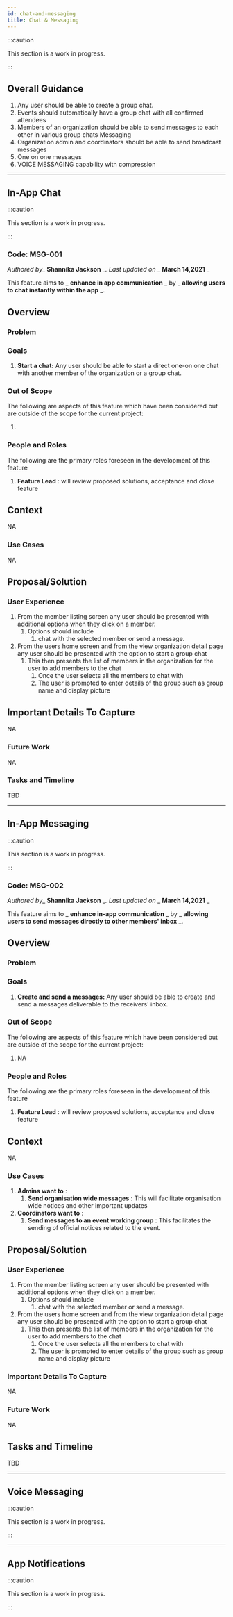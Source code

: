 ```yaml
---
id: chat-and-messaging
title: Chat & Messaging
---
```


:::caution

This section is a work in progress.

:::

## Overall Guidance

1. Any user should be able to create a group chat.
2. Events should automatically have a group chat with all confirmed attendees
3. Members of an organization should be able to send messages to each other in various group chats
Messaging
4. Organization admin and coordinators should be able to send broadcast messages 
6. One on one messages
7. VOICE MESSAGING capability with compression

---

## In-App Chat

:::caution

This section is a work in progress.

:::

### Code: MSG-001
_Authored by__ **Shannika Jackson** __. Last updated on_ _ **March 14,2021** _

This feature aims to _ **enhance in app communication** _ by _ **allowing users to chat instantly within the app** _.

## Overview

### Problem

### Goals

1. **Start a chat:** Any user should be able to start a direct one-on one chat with another member of the organization or a group chat.

### Out of Scope

The following are aspects of this feature which have been considered but are outside of the scope for the current project:

1. 

### People and Roles

The following are the primary roles foreseen in the development of this feature

1. **Feature Lead** : will review proposed solutions, acceptance and close feature

## Context

NA

### Use Cases


NA

## Proposal/Solution

### User Experience

1. From the member listing screen any user should be presented with additional options when they click on a member. 
    1. Options should include 
       1. chat with the selected member or send a message.
2. From the users home screen and from the view organization detail page any user should be presented with the option to start a group chat
    1. This then presents the list of members in the organization for the user to add members to the chat
        1. Once the user selects all the members to chat with 
        2. The user is prompted to enter details of the group such as group name and display picture
   
## Important Details To Capture

NA

### Future Work
NA


### Tasks and Timeline

TBD

---

## In-App Messaging

:::caution

This section is a work in progress.

:::

### Code: MSG-002
_Authored by__ **Shannika Jackson** __. Last updated on_ _ **March 14,2021** _

This feature aims to _ **enhance in-app communication** _ by _ **allowing users to send messages directly to other members' inbox** _.

## Overview

### Problem

### Goals

1. **Create and send a messages:** Any user should be able to create and send a messages deliverable to the receivers' inbox.

### Out of Scope

The following are aspects of this feature which have been considered but are outside of the scope for the current project:

1. NA

### People and Roles

The following are the primary roles foreseen in the development of this feature

1. **Feature Lead** : will review proposed solutions, acceptance and close feature

## Context

NA

### Use Cases

1. **Admins want to** :
    1. **Send organisation wide messages** : This will facilitate organisation wide notices and other important updates
2. **Coordinators want to** :
    1. **Send messages to an event working group** : This facilitates the sending of official notices related to the event.

## Proposal/Solution

### User Experience

1. From the member listing screen any user should be presented with additional options when they click on a member. 
    1. Options should include 
       1. chat with the selected member or send a message.
2. From the users home screen and from the view organization detail page any user should be presented with the option to start a group chat
    1. This then presents the list of members in the organization for the user to add members to the chat
        1. Once the user selects all the members to chat with 
        2. The user is prompted to enter details of the group such as group name and display picture
   
### Important Details To Capture

NA

### Future Work
NA


## Tasks and Timeline

TBD

---

## Voice Messaging

:::caution

This section is a work in progress.

:::

---

## App Notifications

:::caution

This section is a work in progress.

:::